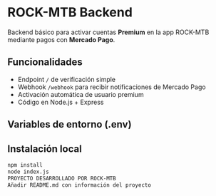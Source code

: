# ROCK-MTB Backend

Backend básico para activar cuentas **Premium** en la app ROCK-MTB mediante pagos con **Mercado Pago**.

## Funcionalidades

- Endpoint `/` de verificación simple
- Webhook `/webhook` para recibir notificaciones de Mercado Pago
- Activación automática de usuario premium
- Código en Node.js + Express

## Variables de entorno (.env)
## Instalación local

```bash
npm install
node index.js
PROYECTO DESARROLLADO POR ROCK-MTB
Añadir README.md con información del proyecto
